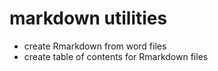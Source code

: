 # markdown utilities

-  create Rmarkdown from word files
-  create table of contents for Rmarkdown files
